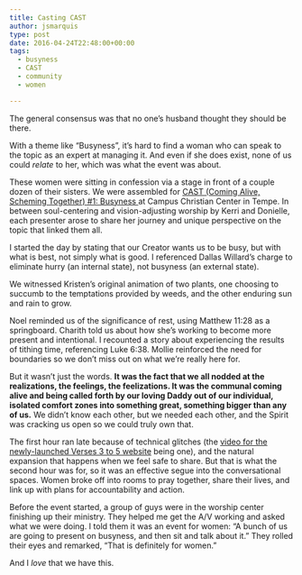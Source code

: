```yaml
---
title: Casting CAST
author: jsmarquis
type: post
date: 2016-04-24T22:48:00+00:00
tags:
  - busyness
  - CAST
  - community
  - women

---
```

The general consensus was that no one&#8217;s husband thought they should be there.

With a theme like &#8220;Busyness&#8221;, it&#8217;s hard to find a woman who can speak to the topic as an expert at managing it. And even if she does exist, none of us could _relate_ to her, which was what the event was about. 

These women were sitting in confession via a stage in front of a couple dozen of their sisters. We were assembled for <a href="http://milkweedministries.com/#events" target="_blank">CAST (Coming Alive, Scheming Together) #1: Busyness </a>at Campus Christian Center in Tempe. In between soul-centering and vision-adjusting worship by Kerri and Donielle, each presenter arose to share her journey and unique perspective on the topic that linked them all.

I started the day by stating that our Creator wants us to be busy, but with what is best, not simply what is good. I referenced Dallas Willard&#8217;s charge to eliminate hurry (an internal state), not busyness (an external state).

We witnessed Kristen&#8217;s original animation of two plants, one choosing to succumb to the temptations provided by weeds, and the other enduring sun and rain to grow.

Noel reminded us of the significance of rest, using Matthew 11:28 as a springboard. Charith told us about how she&#8217;s working to become more present and intentional. I recounted a story about experiencing the results of tithing time, referencing Luke 6:38. Mollie reinforced the need for boundaries so we don&#8217;t miss out on what we&#8217;re really here for.

But it wasn&#8217;t just the words. **It was the fact that we all nodded at the realizations, the feelings, the feelizations. It was the communal coming alive and being called forth by our loving Daddy out of our individual, isolated comfort zones into something great, something bigger than any of us.** We didn&#8217;t know each other, but we needed each other, and the Spirit was cracking us open so we could truly own that.

The first hour ran late because of technical glitches (the <a href="https://vimeo.com/163899567" target="_blank">video for the newly-launched Verses 3 to 5 website</a> being one), and the natural expansion that happens when we feel safe to share. But that is what the second hour was for, so it was an effective segue into the conversational spaces. Women broke off into rooms to pray together, share their lives, and link up with plans for accountability and action.

Before the event started, a group of guys were in the worship center finishing up their ministry. They helped me get the A/V working and asked what we were doing. I told them it was an event for women: &#8220;A bunch of us are going to present on busyness, and then sit and talk about it.&#8221; They rolled their eyes and remarked, &#8220;That is definitely for women.&#8221;

And I _love_ that we have this.